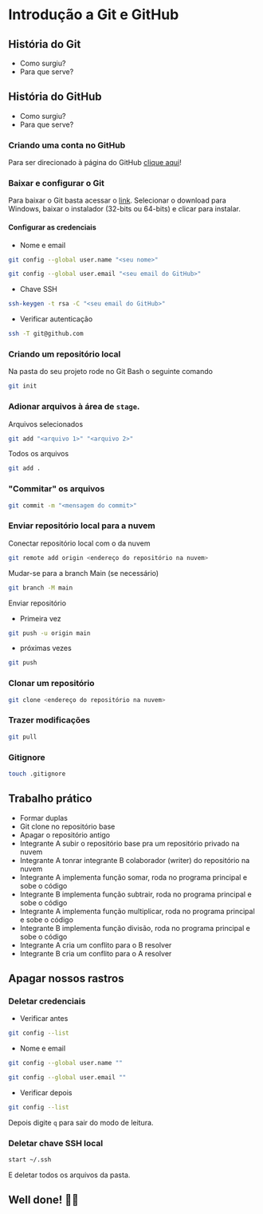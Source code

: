 # Introdução a Git e GitHub

## História do Git
 - Como surgiu?
 - Para que serve?

## História do GitHub
 - Como surgiu?
 - Para que serve?

### Criando uma conta no GitHub
Para ser direcionado à página do GitHub [clique aqui](https://github.com/)!

### Baixar e configurar o Git
Para baixar o Git basta acessar o [link](https://git-scm.com/). Selecionar o download para Windows, baixar o instalador (32-bits ou 64-bits) e clicar para instalar.

#### Configurar as credenciais
 - Nome e email
```bash
git config --global user.name "<seu nome>"
```
```bash
git config --global user.email "<seu email do GitHub>"
```
 - Chave SSH
 ```bash
ssh-keygen -t rsa -C "<seu email do GitHub>"
 ```
- Verificar autenticação
```bash
ssh -T git@github.com
```

### Criando um repositório local
Na pasta do seu projeto rode no Git Bash o seguinte comando
```bash
git init
```
### Adionar arquivos à área de `stage`.
Arquivos selecionados
```bash
git add "<arquivo 1>" "<arquivo 2>"
```
Todos os arquivos
```bash
git add .
```

### "Commitar" os arquivos
```bash
git commit -m "<mensagem do commit>"
```
### Enviar repositório local para a nuvem
Conectar repositório local com o da nuvem
```bash
git remote add origin <endereço do repositório na nuvem>
```
Mudar-se para a branch Main (se necessário)
```bash
git branch -M main
```
Enviar repositório
 - Primeira vez
```bash
git push -u origin main
```
 - próximas vezes
```bash
git push
```
### Clonar um repositório
```bash
git clone <endereço do repositório na nuvem>
```

### Trazer modificações
```bash
git pull
```
### Gitignore
```bash
touch .gitignore
```

## Trabalho prático
 - Formar duplas
 - Git clone no repositório base
 - Apagar o repositório antigo
 - Integrante A subir o repositório base pra um repositório privado na nuvem
 - Integrante A tonrar integrante B colaborador (writer) do repositório na nuvem
 - Integrante A implementa função somar, roda no programa principal e sobe o código
 - Integrante B implementa função subtrair, roda no programa principal e sobe o código
 - Integrante A implementa função multiplicar, roda no programa principal e sobe o código
 - Integrante B implementa função divisão, roda no programa principal e sobe o código
 - Integrante A cria um conflito para o B resolver
 - Integrante B cria um conflito para o A resolver

## Apagar nossos rastros
### Deletar credenciais
 - Verificar antes
```bash
git config --list
```
 - Nome e email
```bash
git config --global user.name ""
```
```bash
git config --global user.email ""
```
 - Verificar depois
```bash
git config --list
```
Depois digite `q` para sair do modo de leitura.

### Deletar chave SSH local
```bash
start ~/.ssh
```
E deletar todos os arquivos da pasta.

## Well done! :tada::tada: